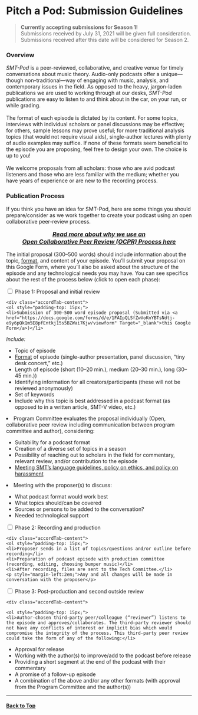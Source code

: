 <div class="hero-image" style="background-image: url('../images/pexels-tommy-lopez-765139.jpg');" alt="Computer screen foregrounded by microphone. Credit: Photo by Tommy Lopez">
  <div class="hero-text">
    <h1>Pitch a Pod: Submission Guidelines</h1>
  </div>
</div>

>**Currently accepting submissions for Season 1!**\
>Submissions received by July 31, 2021 will be given full consideration.\
>Submissions received after this date will be considered for Season 2.

### Overview

_SMT-Pod_ is a peer-reviewed, collaborative, and creative venue for timely conversations about music theory. Audio-only podcasts offer a unique—though non-traditional—way of engaging with music, analysis, and contemporary issues in the field. As opposed to the heavy, jargon-laden publications we are used to working through at our desks, _SMT-Pod_ publications are easy to listen to and think about in the car, on your run, or while grading.\
\
The format of each episode is dictated by its content. For some topics, interviews with individual scholars or panel discussions may be effective; for others, sample lessons may prove useful; for more traditional analysis topics (that would not require visual aids), single-author lectures with plenty of audio examples may suffice. If none of these formats seem beneficial to the episode you are proposing, feel free to design your own. The choice is up to you!\
\
We welcome proposals from all scholars: those who are avid podcast listeners and those who are less familiar with the medium; whether you have years of experience or are new to the recording process.

### Publication Process

If you think you have an idea for SMT-Pod, here are some things you should prepare/consider as we work together to create your podcast using an open collaborative peer-review process.

<p style="font-size: 16px; text-align: center; font-style: italic;"><strong><a href="../submit/OCPR">Read more about why we use an <br />Open Collaborative Peer Review (OCPR) Process here</a></strong></p>

The initial proposal (300–500 words) should include information about the topic, <a href="https://castos.com/podcast-format/" target="_blank">format</a>, and content of your episode. You’ll submit your proposal on this Google Form, where you’ll also be asked about the structure of the episode and any technological needs you may have. You can see specifics about the rest of the process below (click to open each phase):

<div class="accordion">
  <div class="accordTab">
    <input type="checkbox" id="chck1" class="accordionInput">
    <label class="accordTab-label" for="chck1">Phase 1: Proposal and initial review</label>

    <div class="accordTab-content">
    <ol style="padding-top: 15px;">
    <li>Submission of 300–500 word episode proposal (Submitted via <a href="https://docs.google.com/forms/d/e/1FAIpQLSfZwVoKnYBTsNdtj-e9y6pQkQm5E8pfEntkj15s5BZWai7Kjw/viewform" Target="_blank">this Google Form</a>)</li>
<p style="font-style: italic;">Include:</p>
<ul>
  <li>Topic of episode</li>
  <li><a href="https://castos.com/podcast-format/" target="_blank">Format</a> of episode (single-author presentation, panel discussion, “tiny desk concert,” etc.)</li>
  <li>Length of episode (short (10–20 min.), medium (20–30 min.), long (30–45 min.))</li>
  <li>Identifying information for all creators/participants (these will not be reviewed anonymously)</li>
  <li>Set of keywords</li>
  <li>Include why this topic is best addressed in a podcast format (as opposed to in a written article, SMT-V video, etc.)</li></ul>
<li>Program Committee evaluates the proposal individually (Open, collaborative peer review including communication between program committee and author), considering:</li>
      <ul>
      <li>Suitability for a podcast format</li>
      <li>Creation of a diverse set of topics in a season</li>
      <li>Possibility of reaching out to scholars in the field for commentary, relevant review, and/or contribution to the episode</li>
      <li><a href="../about/ethics">Meeting SMT’s language guidelines, policy on ethics, and policy on harassment</a></li></ul>
    <li>Meeting with the proposer(s) to discuss:</li>
      <ul>
      <li>What podcast format would work best</li>
      <li>What topics should/can be covered</li>
      <li>Sources or persons to be added to the conversation?</li>
      <li>Needed technological support</li>
      </ul>
      </ol>
    </div>
    </div>
  <div class="accordTab">
    <input type="checkbox" id="chck2" class="accordionInput">
    <label class="accordTab-label" for="chck2">Phase 2: Recording and production</label>

    <div class="accordTab-content">
    <ol style="padding-top: 15px;">
    <li>Proposer sends in a list of topics/questions and/or outline before recording</li>
    <li>Preparation of podcast episode with production committee (recording, editing, choosing bumper music)</li>
    <li>After recording, files are sent to the Tech Committee.</li>
    <p style="margin-left:2em;">Any and all changes will be made in conversation with the proposer</p>
</ol>
    </div>
  </div>

  <div class="accordTab">
    <input type="checkbox" id="chck3" class="accordionInput">
    <label class="accordTab-label" for="chck3">Phase 3: Post-production and second outside review</label>

    <div class="accordTab-content">

    <ol style="padding-top: 15px;">
    <li>Author-chosen third-party peer/colleague (“reviewer”) listens to the episode and approves/collaborates. The third-party reviewer should not have any conflicts of interest or implicit bias which would compromise the integrity of the process. This third-party peer review could take the form of any of the following:</li>
<ul><li>Approval for release</li>
    <li>Working with the author(s) to improve/add to the podcast before release</li>
    <li>Providing a short segment at the end of the podcast with their commentary</li>
    <li>A promise of a follow-up episode</li>
    <li>A combination of the above and/or any other formats (with approval from the Program Committee and the author(s))</li></ul></ol>
    </div>
  </div>
</div>

<hr>
<h4><a href="#top">Back to Top</a></h4>
